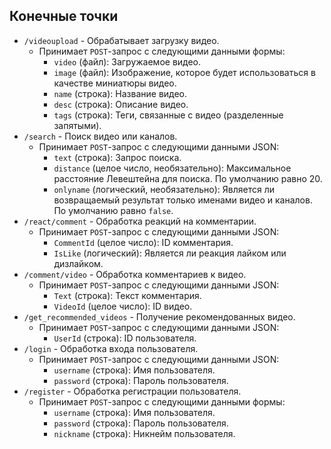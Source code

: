 ## Конечные точки
- `/videoupload` - Обрабатывает загрузку видео.
  - Принимает `POST`-запрос с следующими данными формы:
    - `video` (файл): Загружаемое видео.
    - `image` (файл): Изображение, которое будет использоваться в качестве миниатюры видео.
    - `name` (строка): Название видео.
    - `desc` (строка): Описание видео.
    - `tags` (строка): Теги, связанные с видео (разделенные запятыми).
- `/search` - Поиск видео или каналов.
  - Принимает `POST`-запрос с следующими данными JSON:
    - `text` (строка): Запрос поиска.
    - `distance` (целое число, необязательно): Максимальное расстояние Левештейна для поиска. По умолчанию равно 20.
    - `onlyname` (логический, необязательно): Является ли возвращаемый результат только именами видео и каналов. По умолчанию равно `false`.
- `/react/comment` - Обработка реакций на комментарии.
  - Принимает `POST`-запрос с следующими данными JSON:
    - `CommentId` (целое число): ID комментария.
    - `IsLike` (логический): Является ли реакция лайком или дизлайком.
- `/comment/video` - Обработка комментариев к видео.
  - Принимает `POST`-запрос с следующими данными JSON:
    - `Text` (строка): Текст комментария.
    - `VideoId` (целое число): ID видео.
- `/get_recommended_videos` - Получение рекомендованных видео.
  - Принимает `POST`-запрос с следующими данными JSON:
    - `UserId` (строка): ID пользователя.
- `/login` - Обработка входа пользователя.
  - Принимает `POST`-запрос с следующими данными JSON:
    - `username` (строка): Имя пользователя.
    - `password` (строка): Пароль пользователя.
- `/register` - Обработка регистрации пользователя.
  - Принимает `POST`-запрос с следующими данными формы:
    - `username` (строка): Имя пользователя.
    - `password` (строка): Пароль пользователя.
    - `nickname` (строка): Никнейм пользователя.
